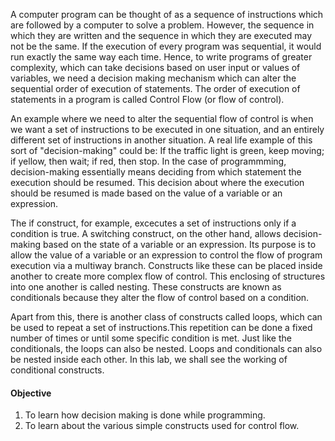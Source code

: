 A computer program can be thought of as a sequence of instructions which are followed by a computer to solve a problem. However, the sequence in which they are written and the sequence in which they are executed may not be the same. If the execution of every program was sequential, it would run exactly the same way each time. Hence, to write programs of greater complexity, which can take decisions based on user input or values of variables, we need a decision making mechanism which can alter the sequential order of execution of statements. The order of execution of statements in a program is called Control Flow (or flow of control).

An example where we need to alter the sequential flow of control is when we want a set of instructions to be executed in one situation, and an entirely different set of instructions in another situation. A real life example of this sort of "decision-making" could be: If the traffic light is green, keep moving; if yellow, then wait; if red, then stop. In the case of programmming, decision-making essentially means deciding from which statement the execution should be resumed. This decision about where the execution should be resumed is made based on the value of a variable or an expression.

The if construct, for example, excecutes a set of instructions only if a condition is true. A switching construct, on the other hand, allows decision-making based on the state of a variable or an expression. Its purpose is to allow the value of a variable or an expression to control the flow of program execution via a multiway branch. Constructs like these can be placed inside another to create more complex flow of control. This enclosing of structures into one another is called nesting. These constructs are known as conditionals because they alter the flow of control based on a condition.

Apart from this, there is another class of constructs called loops, which can be used to repeat a set of instructions.This repetition can be done a fixed number of times or until some specific condition is met. Just like the conditionals, the loops can also be nested. Loops and conditionals can also be nested inside each other. In this lab, we shall see the working of conditional constructs.


#### Objective

1. To learn how decision making is done while programming.
2. To learn about the various simple constructs used for control flow. 